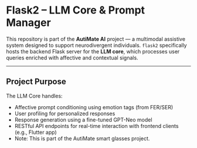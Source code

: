 # Flask2 – LLM Core & Prompt Manager

This repository is part of the **AutiMate AI** project — a multimodal assistive system designed to support neurodivergent individuals. `flask2` specifically hosts the backend Flask server for the **LLM core**, which processes user queries enriched with affective and contextual signals.

---

## Project Purpose

The LLM Core handles:
- Affective prompt conditioning using emotion tags (from FER/SER)
- User profiling for personalized responses
- Response generation using a fine-tuned GPT-Neo model
- RESTful API endpoints for real-time interaction with frontend clients (e.g., Flutter app)
- Note: This is part of the AutiMate smart glasses project.
